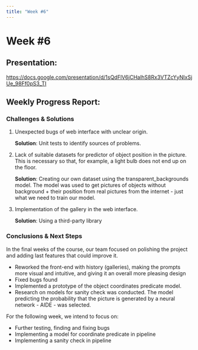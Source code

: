 ```yaml
---
title: "Week #6"
---
```


# **Week #6**

## **Presentation**:

https://docs.google.com/presentation/d/1sQdFlV6jCHalhS8Rx3VTZcYyNIxSjUe_98Ff0pS3_TI

## **Weekly Progress Report**:

### **Challenges & Solutions**

1. Unexpected bugs of web interface with unclear origin.
   
   **Solution**: Unit tests to identify sources of problems.
2. Lack of suitable datasets for predictor of object position in the picture. This is necessary so that, for example, a light bulb does not end up on the floor.

   **Solution**: Creating our own dataset using the transparent_backgrounds model. The model was used to get pictures of objects without background + their position from real pictures from the internet - just what we need to train our model.
3. Implementation of the gallery in the web interface.

   **Solution**: Using a third-party library

### **Conclusions & Next Steps**

In the final weeks of the course, our team focused on polishing the project and adding last features that could improve it.
- Reworked the front-end with history (galleries), making the prompts more visual and intuitive, and giving it an overall more pleasing design
- Fixed bugs found
- Implemented a prototype of the object coordinates predicate model.
- Research on models for sanity check was conducted. The model predicting the probability that the picture is generated by a neural network - AIDE - was selected.
  
For the following week, we intend to focus on:

- Further testing, finding and fixing bugs
- Implementing a model for coordinate predicate in pipeline
- Implementing a sanity check in pipeline
